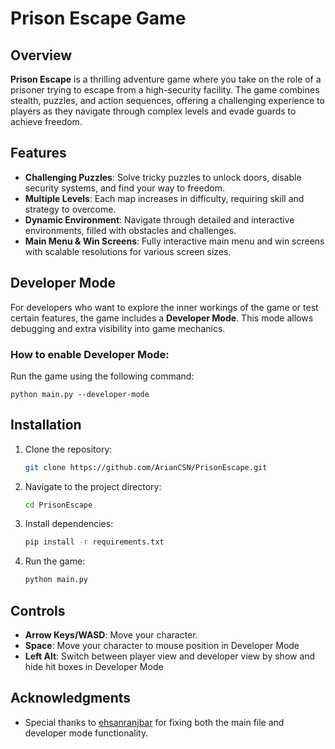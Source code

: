# Prison Escape Game

## Overview

**Prison Escape** is a thrilling adventure game where you take on the role of a prisoner trying to escape from a high-security facility. The game combines stealth, puzzles, and action sequences, offering a challenging experience to players as they navigate through complex levels and evade guards to achieve freedom.

## Features

- **Challenging Puzzles**: Solve tricky puzzles to unlock doors, disable security systems, and find your way to freedom.
- **Multiple Levels**: Each map increases in difficulty, requiring skill and strategy to overcome.
- **Dynamic Environment**: Navigate through detailed and interactive environments, filled with obstacles and challenges.
- **Main Menu & Win Screens**: Fully interactive main menu and win screens with scalable resolutions for various screen sizes.

## Developer Mode

For developers who want to explore the inner workings of the game or test certain features, the game includes a **Developer Mode**. This mode allows debugging and extra visibility into game mechanics.

### How to enable Developer Mode:
Run the game using the following command:

```
python main.py --developer-mode
```

## Installation

1. Clone the repository:
   ```bash
   git clone https://github.com/ArianCSN/PrisonEscape.git
   ```

2. Navigate to the project directory:
   ```bash
   cd PrisonEscape
   ```

3. Install dependencies:
   ```bash
   pip install -r requirements.txt
   ```

4. Run the game:
   ```bash
   python main.py
   ```

## Controls

- **Arrow Keys/WASD**: Move your character.
- **Space**: Move your character to mouse position in Developer Mode
- **Left Alt**: Switch between player view and developer view by show and hide hit boxes in Developer Mode

## Acknowledgments

- Special thanks to [ehsanranjbar](https://github.com/ehsanranjbar) for fixing both the main file and developer mode functionality.
